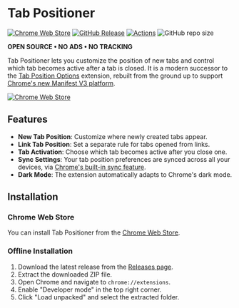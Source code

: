 # Tab Positioner

[![Chrome Web Store](https://img.shields.io/chrome-web-store/v/ejlekdhgfefgeoobnnfgmafagedicagj?label=Chrome%20Web%20Store&logo=google)](https://chromewebstore.google.com/detail/ejlekdhgfefgeoobnnfgmafagedicagj)
[![GitHub Release](https://img.shields.io/github/v/release/huangyxi/tab-positioner?label=Release&logo=github)](https://github.com/huangyxi/tab-positioner/releases/latest)
[![Actions](https://img.shields.io/github/actions/workflow/status/huangyxi/tab-positioner/code-validation.yml?label=Actions&logo=github&branch=main)](https://github.com/huangyxi/tab-positioner/actions/workflows/code-validation.yml)
![GitHub repo size](https://img.shields.io/github/repo-size/huangyxi/tab-positioner)
<!-- [![Actions](https://github.com/huangyxi/tab-positioner/actions/workflows/code-validation.yml/badge.svg?branch=main)](https://github.com/huangyxi/tab-positioner/actions/workflows/code-validation.yml) -->

**OPEN SOURCE • NO ADS • NO TRACKING**

Tab Positioner lets you customize the position of new tabs and control which tab becomes active after a tab is closed.
It is a modern successor to the [Tab Position Options](https://chromewebstore.google.com/detail/tab-position-options/fjccjnfkdkdmjohojoggodkigkjkkjhl) extension, rebuilt from the ground up to support [Chrome's new Manifest V3 platform](https://developer.chrome.com/docs/extensions/mv3/intro/).

[![Chrome Web Store](https://developer.chrome.com/static/docs/webstore/branding/image/UV4C4ybeBTsZt43U4xis.png)](https://chromewebstore.google.com/detail/ejlekdhgfefgeoobnnfgmafagedicagj)

## Features

* **New Tab Position**: Customize where newly created tabs appear.
* **Link Tab Position**: Set a separate rule for tabs opened from links.
* **Tab Activation**: Choose which tab becomes active after you close one.
* **Sync Settings**: Your tab position preferences are synced across all your devices, via [Chrome's built-in sync feature](https://support.google.com/chrome/answer/185277#zippy=%2Csign-in-turn-on-sync).
* **Dark Mode**: The extension automatically adapts to Chrome's dark mode.


## Installation

### Chrome Web Store
You can install Tab Positioner from the [Chrome Web Store](https://chromewebstore.google.com/detail/ejlekdhgfefgeoobnnfgmafagedicagj).

### Offline Installation
1. Download the latest release from the [Releases page](https://github.com/huangyxi/tab-positioner/releases/latest).
2. Extract the downloaded ZIP file.
3. Open Chrome and navigate to `chrome://extensions`.
4. Enable "Developer mode" in the top right corner.
5. Click "Load unpacked" and select the extracted folder.
